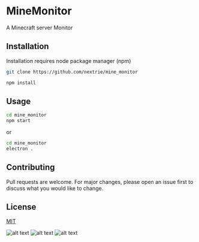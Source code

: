 # MineMonitor
A Minecraft server Monitor

## Installation

Installation requires node package manager (npm)

```bash
git clone https://github.com/nextrie/mine_monitor
```
```bash
npm install
```

## Usage

```bash
cd mine_monitor
npm start
```
or
```bash
cd mine_monitor
electron .
```

## Contributing
Pull requests are welcome. For major changes, please open an issue first to discuss what you would like to change.

## License
[MIT](https://choosealicense.com/licenses/mit/)

![alt text](https://i.ibb.co/txqSD2H/a.png)
![alt text](https://i.ibb.co/fMvWPVX/b.png)
![alt text](https://i.ibb.co/C0HJ9BG/c.png)
